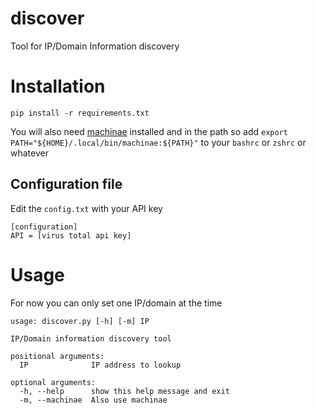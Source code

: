 # discover

Tool for IP/Domain Information discovery

# Installation

`pip install -r requirements.txt`

You will also need [machinae](https://github.com/HurricaneLabs/machinae)
installed and in the path so add `export
PATH="${HOME}/.local/bin/machinae:${PATH}"` to your `bashrc` or `zshrc` or
whatever

## Configuration file

Edit the `config.txt` with your API key
```
[configuration]
API = [virus total api key]
```

# Usage



For now you can only set one IP/domain at the time

```
usage: discover.py [-h] [-m] IP

IP/Domain information discovery tool

positional arguments:
  IP              IP address to lookup

optional arguments:
  -h, --help      show this help message and exit
  -m, --machinae  Also use machinae
```
